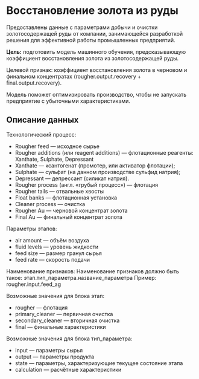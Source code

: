 # Восстановление золота из руды
Предоставлены данные с параметрами добычи и очистки золотосодержащей руды от компании, занимающейся разработкой решения для эффективной работы промышленных предприятий.

**Цель:** подготовить модель машинного обучения, предсказывающую коэффициент восстановления золота из золотосодержащей руды.

Целевой признак: коэффициент восстановления золота в черновом и финальном концентратах (rougher.output.recovery + final.output.recovery).

Модель поможет оптимизировать производство, чтобы не запускать предприятие с убыточными характеристиками.

## Описание данных
Технологический процесс:
  - Rougher feed — исходное сырье
  - Rougher additions (или reagent additions) — флотационные реагенты: Xanthate, Sulphate, Depressant
  - Xanthate — ксантогенат (промотер, или активатор флотации);
  - Sulphate — сульфат (на данном производстве сульфид натрия);
  - Depressant — депрессант (силикат натрия).
  - Rougher process (англ. «грубый процесс») — флотация
  - Rougher tails — отвальные хвосты
  - Float banks — флотационная установка
  - Cleaner process — очистка
  - Rougher Au — черновой концентрат золота
  - Final Au — финальный концентрат золота
 
Параметры этапов:
  - air amount — объём воздуха
  - fluid levels — уровень жидкости
  - feed size — размер гранул сырья
  - feed rate — скорость подачи
 
Наименование признаков:
Наименование признаков должно быть такое: этап.тип_параметра.название_параметра
Пример: rougher.input.feed_ag

Возможные значения для блока этап:
  - rougher — флотация
  - primary_cleaner — первичная очистка
  - secondary_cleaner — вторичная очистка
  - final — финальные характеристики

Возможные значения для блока тип_параметра:
  - input — параметры сырья
  - output — параметры продукта
  - state — параметры, характеризующие текущее состояние этапа
  - calculation — расчётные характеристики
